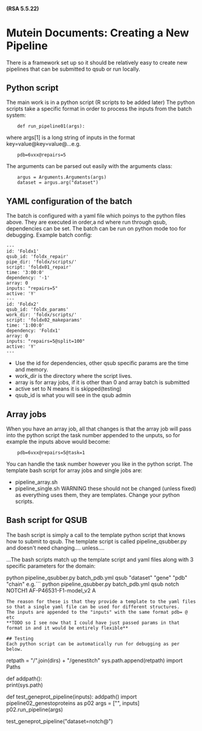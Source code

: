 
#### (RSA 5.5.22)

# Mutein Documents: Creating a New Pipeline

There is a framework set up so it should be relatively easy to create new pipelines that can be submitted to qsub or run locally.

## Python script
The main work is in a python script (R scripts to be added later)
The python scripts take a specific format in order to process the inputs from the batch system:
```
    def run_pipeline01(args):
```
where args[1] is a long string of inputs in the format key=value@key=value@...e.g.
```
    pdb=6vxx@repairs=5
```
The arguments can be parsed out easily with the arguments class:
```
    argus = Arguments.Arguments(args)
    dataset = argus.arg("dataset")
```
## YAML configuration of the batch
The batch is configured with a yaml file which poinys to the python files above. They are executed in order,a nd where run through qsub, dependencies can be set. The batch can be run on python mode too for debugging.
Example batch config:
```
---
id: 'Foldx1'
qsub_id: 'foldx_repair'
pipe_dir: 'foldx/scripts/'
script: 'foldx01_repair'
time: '3:00:0'
dependency: '-1'
array: 0
inputs: "repairs=5"
active: 'Y'
---
id: 'Foldx2'
qsub_id: 'foldx_params'
work_dir: 'foldx/scripts/'
script: 'foldx02_makeparams'
time: '1:00:0'
dependency: 'Foldx1'
array: 0
inputs: "repairs=5@split=100"
active: 'Y'
---
```
- Use the id for dependencies, other qsub specific params are the time and memory. 
- work_dir is the directory where the script lives.
- array is for array jobs, if it is other than 0 and array batch is submitted
- active set to N means it is skipped(testing)
- qsub_id is what you will see in the qsub admin

## Array jobs
When you have an array job, all that changes is that the array job will pass into the python script the task number appended to the unputs, so for example the inputs above would become:
```
    pdb=6vxx@repairs=5@task=1
```
You can handle the task number however you like in the python script.
The template bash script for array jobs and single jobs are:
- pipeline_array.sh
- pipeline_single.sh
WARNING these should not be changed (unless fixed) as everything uses them, they are templates. Change your python scripts.

## Bash script for QSUB
The bash script is simply a call to the template python script that knows how to submit to qsub.
The template script is called pipeline_qsubber.py and doesn't need changing.... unless....

...The bash scripts match up the template script and yaml files along with 3 specific parameters for the domain:

python pipeline_qsubber.py batch_pdb.yml qsub "dataset" "gene" "pdb" "chain"
e.g.```
python pipeline_qsubber.py batch_pdb.yml qsub notch NOTCH1 AF-P46531-F1-model_v2 A
```
The reason for these is that they provide a template to the yaml files so that a single yaml file can be used for different structures.
The inputs are appended to the "inputs" with the same format pdb= @ etc
**TODO so I see now that I could have just passed params in that format in and it would be entirely flexible**

## Testing
Each python script can be automatically run for debugging as per below.
```
retpath = "/".join(dirs) + "/genestitch"
sys.path.append(retpath)
import Paths

def addpath():        
    print(sys.path)

def test_geneprot_pipeline(inputs):
    addpath()
    import pipeline02_genestoproteins as p02
    args = ["", inputs]
    p02.run_pipeline(args)

test_geneprot_pipeline("dataset=notch@")
```

